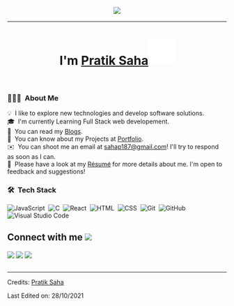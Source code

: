   <p align="center">
  <img src="https://miro.medium.com/max/2048/1*OohqW5DGh9CQS4hLY5FXzA.png" height="230"/>
  </p>
  <hr>
<h1 align="center">I'm <a href="https://github.com/pratik9851">Pratik Saha<a><img src="https://github.com/Kathryn-Jie/Kathryn-Jie/blob/main/wave.gif" width="60px"/></h1>
<Br>                                             
                                               
### 👨🏻‍💻 &nbsp;About Me

💡 &nbsp;I like to explore new technologies and develop software solutions.\
🎓 &nbsp;I'm currently Learning Full Stack web developement.\
🌱 &nbsp;You can read my [Blogs](https://hashnode.com/@pratik1308).\
💬 &nbsp;You can know about my Projects at [Portfolio](https://pratik-portfolio-9851.netlify.app).\
✉️ &nbsp;You can shoot me an email at sahap187@gmail.com! I'll try to respond as soon as I can.\
📄 &nbsp;Please have a look at my [Résumé](https://drive.google.com/file/d/1UlWm-NasahxnjHXRh9gIRPshBqDoCBcV/view?usp=sharing) for more details about me. I'm open to feedback and suggestions!
  
  ### 🛠 &nbsp;Tech Stack

![JavaScript](https://img.shields.io/badge/-JavaScript-05122A?style=flat&logo=javascript)&nbsp;
![C](https://img.shields.io/badge/-C-05122A?style=flat&logo=C&logoColor=A8B9CC)&nbsp;
![React](https://img.shields.io/badge/-React-05122A?style=flat&logo=react)&nbsp;
![HTML](https://img.shields.io/badge/-HTML-05122A?style=flat&logo=HTML5)&nbsp;
![CSS](https://img.shields.io/badge/-CSS-05122A?style=flat&logo=CSS3&logoColor=1572B6)&nbsp;
![Git](https://img.shields.io/badge/-Git-05122A?style=flat&logo=git)&nbsp;
![GitHub](https://img.shields.io/badge/-GitHub-05122A?style=flat&logo=github)&nbsp;
![Visual Studio Code](https://img.shields.io/badge/-Visual%20Studio%20Code-05122A?style=flat&logo=visual-studio-code&logoColor=007ACC)&nbsp;

<h2> Connect with me <img src='https://raw.githubusercontent.com/ShahriarShafin/ShahriarShafin/main/Assets/handshake.gif' width="100px"> </h2>
<a href = 'https://www.linkedin.com/in/pratik-saha-389a8817a/'> <img width = '32px' align= 'center' src="https://raw.githubusercontent.com/rahulbanerjee26/githubAboutMeGenerator/main/icons/linked-in-alt.svg"/></a> 
<a href = 'https://twitter.com/PratikS03123011?t=h2JjmCARkw6FQ06IpGikBQ&s=09'> <img width = '32px' align= 'center' src="https://raw.githubusercontent.com/rahulbanerjee26/githubAboutMeGenerator/main/icons/twitter.svg"/></a> 
<a href = 'https://github.com/pratik9851'> <img width = '32px' align= 'center' src="https://raw.githubusercontent.com/rahulbanerjee26/githubAboutMeGenerator/main/icons/github.svg"/></a>
  
<br>
 <br>


-----
Credits: [Pratik Saha](https://github.com/pratik9851)

Last Edited on: 28/10/2021 
